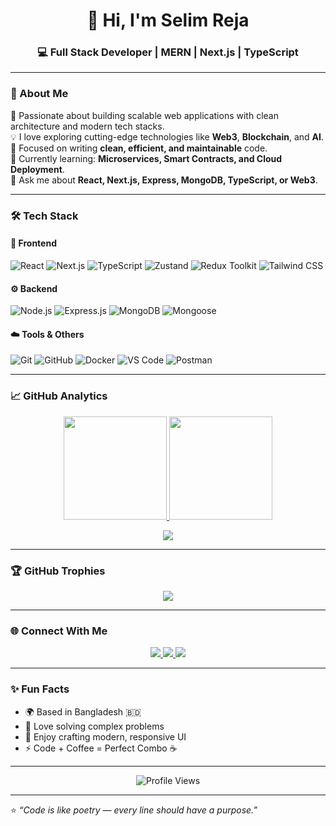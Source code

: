 <h1 align="center">👋 Hi, I'm Selim Reja</h1>
<h3 align="center">💻 Full Stack Developer | MERN | Next.js | TypeScript</h3>

---

### 🧠 About Me  
🚀 Passionate about building scalable web applications with clean architecture and modern tech stacks.  
💡 I love exploring cutting-edge technologies like **Web3**, **Blockchain**, and **AI**.  
🎯 Focused on writing **clean, efficient, and maintainable** code.  
🌱 Currently learning: **Microservices, Smart Contracts, and Cloud Deployment**.  
💬 Ask me about **React, Next.js, Express, MongoDB, TypeScript, or Web3**.  

---

### 🛠️ Tech Stack  

#### 🚀 Frontend  
![React](https://img.shields.io/badge/-React-20232A?style=for-the-badge&logo=react&logoColor=61DAFB)
![Next.js](https://img.shields.io/badge/-Next.js-000000?style=for-the-badge&logo=nextdotjs&logoColor=white)
![TypeScript](https://img.shields.io/badge/-TypeScript-007ACC?style=for-the-badge&logo=typescript&logoColor=white)
![Zustand](https://img.shields.io/badge/-Zustand-2D2D2D?style=for-the-badge&logo=zustand&logoColor=white)
![Redux Toolkit](https://img.shields.io/badge/-Redux%20Toolkit-764ABC?style=for-the-badge&logo=redux&logoColor=white)
![Tailwind CSS](https://img.shields.io/badge/-TailwindCSS-38B2AC?style=for-the-badge&logo=tailwind-css&logoColor=white)

#### ⚙️ Backend  
![Node.js](https://img.shields.io/badge/-Node.js-339933?style=for-the-badge&logo=node-dot-js&logoColor=white)
![Express.js](https://img.shields.io/badge/-Express.js-000000?style=for-the-badge&logo=express&logoColor=white)
![MongoDB](https://img.shields.io/badge/-MongoDB-4EA94B?style=for-the-badge&logo=mongodb&logoColor=white)
![Mongoose](https://img.shields.io/badge/-Mongoose-880000?style=for-the-badge&logo=mongoose&logoColor=white)

#### ☁️ Tools & Others  
![Git](https://img.shields.io/badge/-Git-F05033?style=for-the-badge&logo=git&logoColor=white)
![GitHub](https://img.shields.io/badge/-GitHub-181717?style=for-the-badge&logo=github&logoColor=white)
![Docker](https://img.shields.io/badge/-Docker-2496ED?style=for-the-badge&logo=docker&logoColor=white)
![VS Code](https://img.shields.io/badge/-VS%20Code-007ACC?style=for-the-badge&logo=visual-studio-code&logoColor=white)
![Postman](https://img.shields.io/badge/-Postman-FF6C37?style=for-the-badge&logo=postman&logoColor=white)

---

### 📈 GitHub Analytics  

<p align="center">
  <a href="https://github.com/SelimRejabd">
    <img src="https://github-readme-stats.vercel.app/api?username=SelimRejabd&show_icons=true&theme=tokyonight&hide_border=true&count_private=true" height="165" />
    <img src="https://github-readme-streak-stats.herokuapp.com/?user=SelimRejabd&theme=tokyonight&hide_border=true" height="165" />
  </a>
</p>

<p align="center">
  <a href="https://github.com/SelimRejabd">
    <img src="https://github-readme-stats.vercel.app/api/top-langs/?username=SelimRejabd&layout=compact&theme=tokyonight&hide_border=true" />
  </a>
</p>

---

### 🏆 GitHub Trophies  
<p align="center">
  <img src="https://github-profile-trophy.vercel.app/?username=selimlrejabd&theme=tokyonight&no-frame=true&margin-w=15&margin-h=15" />
</p>

---

### 🌐 Connect With Me  
<p align="center">
  <a href="https://www.linkedin.com/in/SelimRejabd" target="_blank">
    <img src="https://img.shields.io/badge/-LinkedIn-0077B5?style=for-the-badge&logo=linkedin&logoColor=white" />
  </a>
  <a href="mailto:selimreja.work@gmail.com">
    <img src="https://img.shields.io/badge/-Gmail-D14836?style=for-the-badge&logo=gmail&logoColor=white" />
  </a>
  <a href="https://selimreja.vercel.app" target="_blank">
    <img src="https://img.shields.io/badge/-Portfolio-000000?style=for-the-badge&logo=vercel&logoColor=white" />
  </a>
</p>

---

### ✨ Fun Facts  
- 🌍 Based in Bangladesh 🇧🇩  
- 🧩 Love solving complex problems  
- 🎨 Enjoy crafting modern, responsive UI  
- ⚡ Code + Coffee = Perfect Combo ☕  

---

<p align="center">
  <img src="https://komarev.com/ghpvc/?username=SelimRejabd&style=for-the-badge&color=blueviolet" alt="Profile Views" />
</p>

---

⭐️ *“Code is like poetry — every line should have a purpose.”*  
